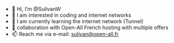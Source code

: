 - 👋 Hi, I’m @SulivanW
- 👀 I am interested in coding and internet networks
- 🌱 I am currently learning the internet network (Tunnel)
- 💞️ collaboration with Open-All French hosting with multiple offers
- 📫 Reach me via e-mail: sulivan@open-all.fr

<!---
SulivanW/SulivanW is a ✨ special ✨ repository because its `README.md` (this file) appears on your GitHub profile.
You can click the Preview link to take a look at your changes.
--->
